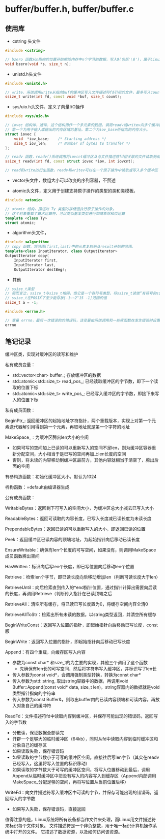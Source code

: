 # buffer/buffer.h, buffer/buffer.c

## 使用库

* cstring 头文件

```C++
#include <cstring>

// bzero 函数从s指向的位置开始擦除内存中n个字节的数据，写入0(包括'\0')，属于Linux下的库函数，在strings.h
void bzero(void *s, size_t n);

```

* unistd.h头文件

```C++
#include <unistd.h>

// write，系统调用write从指向buf的缓冲区写入文件描述符fd引用的文件，最多写入count字节。
ssize_t write(int fd, const void *buf, size_t count);
```

* sys/uio.h头文件，定义了向量I/O操作

```C++
#include <sys/uio.h>

// iovec 结构体，通常，这个结构用作一个多元素的数组，调用readv或writev向多个缓冲区读或写。
// 第一个为用于输入或输出的内存区域的基址。第二个为iov_base所指向的内存大小。
struct iovec {
    void  *iov_base;    /* Starting address */
    size_t iov_len;     /* Number of bytes to transfer */
};

// readv 函数，readv()系统调用将iovcnt缓冲区从与文件描述符fd相关联的文件读取到由iov(“分散输入”)描述的缓冲区。
ssize_t readv(int fd, const struct iovec *iov, int iovcnt);

// read和write的衍生函数，readv和writev可以在一个原子操作中读取或写入多个缓冲区
```

* vector头文件，数组大小可以改变的序列容器，不赘述

* atomic头文件，定义用于创建支持原子操作的类型的类和类模板。

```C++
#include <atomic>

// atomic 结构，描述对 Ty 类型的存储值执行原子操作的对象。
// 这个对象重载了算术运算符，可以类似基本类型进行加减乘除和位运算
template <class Ty>
struct atomic;

```

* algorithm头文件，

```C++
#include <algorithm>
// copy 函数，将范围[first,last)中的元素复制到从result开始的范围。
template<class InputIterator, class OutputIterator>
OutputIterator copy(
    InputIterator first,
    InputIterator last,
    OutputIterator destBeg);
```

* 其他

```C++
// ssize_t类型
// 简而言之，ssize_t与size_t相同，但它是一个有符号类型，将ssize_t读做“有符号的size_t”。ssize_t能够表示数字-1，该数字由多个系统调用和库函数返回，作为指示错误的一种方式。
// ssize_t在POSIX下至少能存放[-1~~2^15 -1]范围的值
ssize_t a = -1;

#include <errno.h>

// 变量 errno，最后一次错误的的错误码，该变量由系统调用和一些库函数在发生错误时设置
errno
```

## 笔记记录

缓冲区类，实现对缓冲区的读写和维护

私有成员变量：

* std::vector\<char> buffer_; 存放缓冲区的数据
* std::atomic\<std::size_t> read_pos_; 已经读取缓冲区的字节数，即下一个读取的位置下标
* std::atomic\<std::size_t> write_pos_; 已经写入缓冲区的字节数，即接下来写入的位置下标

私有成员函数：

BeginPtr_: 返回缓冲区的起始地址字符指针，两个重载版本，实现上对第一个元素迭代器解引用得到第一个元素，再取地址就是第一个字符的地址

MakeSpace_：为缓冲区腾出len大小的空间

* 如果可写的空间加上已读的可以重新写入的空间不足len，则为缓冲区容器重新分配空间，大小相当于是已写的空间再加上len长度的空间
* 否则，将未读的内容移动到缓冲区最前方，其他内容就相当于清空了，腾出后面的空间

有参构造函数：初始化缓冲区大小，默认为1024

析构函数：=default由编译器生成

公有成员函数：

WritableBytes：返回剩下可写入的空间大小，为缓冲区总大小减去已写入大小

ReadableBytes：返回可读取的内容长度，已写入长度减已读长度为未读长度

PrependableBytes：返回已读的可以重新写入的大小，即返回已读的位置

Peek：返回缓冲区已读内容的顶端地址，为起始指针向后移动已读长度

EnsureWritable：确保有len个长度的可写空间，如果没有，则调用MakeSpace成员函数腾出空间

HasWritten：标识向后写len个长度，即已写位置向后移动len个位置

Retrieve：检索len个字节，即已读长度向后移动增加len（判断可读长度大于len）

RetrieveUntil：向后检索直到传入的*end指针位置，通过指针计算出需要向后读的长度，再调用Retrieve（判断传入指针在已读顶端之后

RetrieveAll：清空所有缓存，将已读已写长度置为0，将缓存空间内容全清0

RetrieveAllToStr：检索出所有未读的数据，以string类型返回，并清空所有缓存

BeginWriteConst：返回写入位置的指针，即起始指针向后移动已写长度，const版

BeginWrite：返回写入位置的指针，即起始指针向后移动已写长度

Append：有四个重载，向缓存区写入内容

* 参数为const char* 和size_t的为主要的实现，其他三个调用了这个函数
  * 先确保有len长的可写空间，然后将字符串写入缓冲区，并标识写了len长
* 传入参数为const void*，会调用强制类型转换，转换为const char*
* 传入参数为std::string, 取出string容器中的数据，再调用void Buffer::Append(const void* data, size_t len)。string容器内的数据就是void类型指针指向的字符串
* 传入参数为const Buffer&，则取出buffer内的已读内容顶端和可读内容，再放入对象自己的缓冲符

ReadFd：文件描述符fd中读取内容到缓冲区，并保存可能出现的错误码，返回写入的字节数

* 分散读，保证数据全部读完
* 开辟一个足够大的临时缓冲区（64kb），同时从fd中读取内容到临时缓冲区和对象自己的缓存区
* 如果读取失败，保存错误码
* 如果读取的字节数小于可写的缓冲区空间，直接往后写len字节（其实在readv已经写入，这里将写入位置的标识移动）
* 如果读取的字节数大于可写的缓冲区空间，将写入位置移动到最后，调用Append从临时缓冲区中把没有写入的内容写入到缓存区（Append内部调用MakeSpace_分配足够的空间，再将写位置从当前位置后移）

WriteFd：向文件描述符写入缓冲区中可读的字节，并保存可能出现的错误码，返回写入的字节数

* 如果写入失败，保存错误码，直接返回

值得注意的是，Linux系统将所有设备都当作文件来处理，而Linux用文件描述符来标识每个文件对象。 文件描述符是一个非负整数，用于唯一标识计算机操作系统中打开的文件。 它描述了数据资源，以及如何访问该资源。
